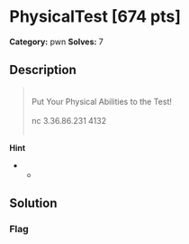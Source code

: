 # PhysicalTest [674 pts]

**Category:** pwn
**Solves:** 7

## Description
><br>Put Your Physical Abilities to the Test!<br><br>nc 3.36.86.231 4132 <br><br>

**Hint**
* -

## Solution

### Flag

